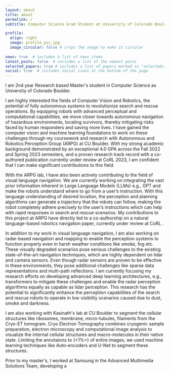 ```yaml
---
layout: about
title: about
permalink: /
subtitle: Computer Science Grad Student at University of Colorado Boulder | Computer Vision Engineer at Samsung

profile:
  align: right
  image: profile_pic.jpg
  image_circular: false # crops the image to make it circular
  
news: true  # includes a list of news items
latest_posts: false  # includes a list of the newest posts
selected_papers: true # includes a list of papers marked as "selected={true}"
social: true  # includes social icons at the bottom of the page
---
```


I am 2nd year Research based Master's student in Computer Science as University of Colorado Boulder. 

I am highly interested the fields of Computer Vision and Robotics, the potential of fully autonomous systems to revolutionize search and rescue operations. By equipping robots with advanced perceptual and computational capabilities, we move closer towards autonomous navigation of hazardous environments, locating survivors, thereby mitigating risks faced by human responders and saving more lives. I have gained the computer vision and machine learning foundations to work on these challenges through my coursework and research with Autonomous and Robotics Perception Group (ARPG) at CU Boulder. With my strong academic background demonstrated by an exceptional 4.0 GPA across the Fall 2022 and Spring 2023 semesters, and a proven research track record with a co-authored publication currently under review at CoRL 2023, I am confident that I can make significant contributions to this field.

With the ARPG lab, I have also been actively contributing to the field of visual language navigation. We are currently working on integrating the vast prior information inherent in Large Language Models (LLMs) e.g., GPT and make the robots understand where to go  from a user’s instruction. With this language understanding of desired location, the perception and planning algorithms can generate a trajectory that the robots can follow, making the robot completely adhere precisely to the user’s instructions which can help with rapid responses in search and rescue scenarios. My contributions to this project at ARPG have directly led to a co-authorship on a natural language-based robotics navigation paper, currently under review at CoRL .

In addition to my work in visual language navigation, I am also working on radar-based navigation and mapping to enable the perception systems to function properly even in harsh weather conditions like smoke, fog etc. These visually degraded scenarios pose serious challenges to the existing state-of-the-art navigation techniques, which are highly dependent on lidar and camera sensors. Even though radar sensors are proven to be effective in these environments, they pose additional challenges like sparse data representations and multi-path reflections. I am currently focusing my research efforts on developing advanced deep learning architectures, e.g., transformers to mitigate these challenges and enable the radar perception algorithms equally as capable as lidar perception. This research has the potential to significantly enhance the perception capabilities of the search and rescue robots to operate in low visibility scenarios caused due to dust, smoke and darkness. 

I am also working with Kasinath's lab at CU Boulder to segment the cellular structures like ribosomes, membrane, micro-tubules, filaments from the Cryo-ET tomogram. Cryo Electron Tomography combines cryogenic sample preparation, electron microscopy and computational image analysis to visualize the internal cellular structures and macro-molecules in their native state. Limiting the annotaions to {<1%>} of entire images, we used machine learning techniques like Auto-encoders and U-Net to segment these structures.

Prior to my master's, I worked at Samsung in the Advanced Multimedia Solutions Team, developing a
